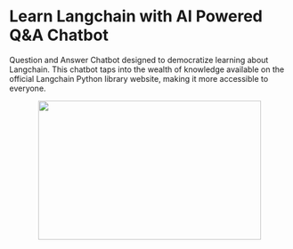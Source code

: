 # Learn Langchain with AI Powered Q&A Chatbot
Question and Answer Chatbot designed to democratize learning about Langchain. This chatbot taps into the wealth of knowledge available on the official Langchain Python library website, making it more accessible to everyone.


  
<p align="center"><img src="https://github.com/Mps24-7uk/uk/Learn-Langchain-with-AI-Powered-Q-A-Chatbot/blob/master/Images/Langchain.png" width="400" height="250"></p>


